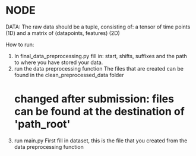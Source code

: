 # NODE

DATA:
The raw data should be a tuple, consisting of: a tensor of time points (1D) and a matrix of (datapoints, features) (2D)

How to run:
1) In final_data_preprocessing.py fill in:
    start, shifts, suffixes and the path to where you have stored your data.
2) run the data preprocessing function
    The files that are created can be found in the clean_preprocessed_data folder
    # changed after submission: files can be found at the destination of 'path_root'
3) run main.py
    First fill in dataset, this is the file that you created from the data preprocessing function

